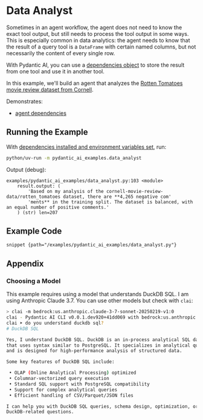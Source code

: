# Data Analyst

Sometimes in an agent workflow, the agent does not need to know the exact tool
output, but still needs to process the tool output in some ways. This is
especially common in data analytics: the agent needs to know that the result of a
query tool is a `DataFrame` with certain named columns, but not
necessarily the content of every single row.

With Pydantic AI, you can use a [dependencies object](../dependencies.md) to
store the result from one tool and use it in another tool.

In this example, we'll build an agent that analyzes the [Rotten Tomatoes movie review dataset from Cornell](https://huggingface.co/datasets/cornell-movie-review-data/rotten_tomatoes).


Demonstrates:
- [agent dependencies](../dependencies.md)


## Running the Example

With [dependencies installed and environment variables set](./index.md#usage), run:

```bash
python/uv-run -m pydantic_ai_examples.data_analyst
```


Output (debug):

```
examples/pydantic_ai_examples/data_analyst.py:103 <module>
    result.output: (
        'Based on my analysis of the cornell-movie-review-data/rotten_tomatoes dataset, there are **4,265 negative com'
        'ments** in the training split. The dataset is balanced, with an equal number of positive comments.'
    ) (str) len=207
```


## Example Code

```snippet {path="/examples/pydantic_ai_examples/data_analyst.py"}```


## Appendix

### Choosing a Model

This example requires using a model that understands DuckDB SQL. I am using
Anthropic Claude 3.7. You can use other models but check with `clai`:

```sh
> clai -m bedrock:us.anthropic.claude-3-7-sonnet-20250219-v1:0
clai - Pydantic AI CLI v0.0.1.dev920+41dd069 with bedrock:us.anthropic.claude-3-7-sonnet-20250219-v1:0
clai ➤ do you understand duckdb sql?
# DuckDB SQL

Yes, I understand DuckDB SQL. DuckDB is an in-process analytical SQL database
that uses syntax similar to PostgreSQL. It specializes in analytical queries
and is designed for high-performance analysis of structured data.

Some key features of DuckDB SQL include:

 • OLAP (Online Analytical Processing) optimized
 • Columnar-vectorized query execution
 • Standard SQL support with PostgreSQL compatibility
 • Support for complex analytical queries
 • Efficient handling of CSV/Parquet/JSON files

I can help you with DuckDB SQL queries, schema design, optimization, or other
DuckDB-related questions.
```
